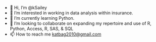- 👋 Hi, I’m @kSailey
- 👀 I’m interested in working in data analysis within insurance.
- 🌱 I’m currently learning Python.
- 💞️ I’m looking to collaborate on expanding my repertoire and use of R, Python, Access, R, SAS, & SQL
- 📫 How to reach me katbag2010@gmail.com


<!---
kSailey/kSailey is a ✨ special ✨ repository because its `README.md` (this file) appears on your GitHub profile.
You can click the Preview link to take a look at your changes.
--->
